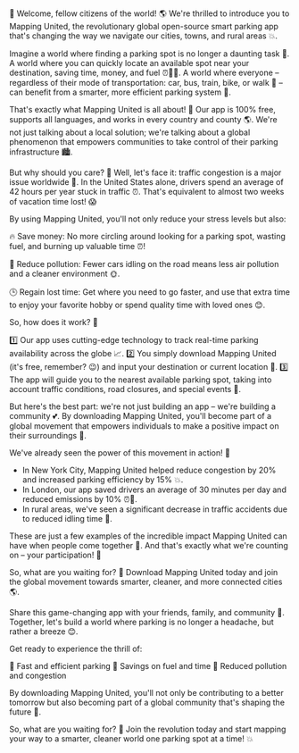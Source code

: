 🎉 Welcome, fellow citizens of the world! 🌎 We're thrilled to introduce you to Mapping United, the revolutionary global open-source smart parking app that's changing the way we navigate our cities, towns, and rural areas 💥.

Imagine a world where finding a parking spot is no longer a daunting task 🤯. A world where you can quickly locate an available spot near your destination, saving time, money, and fuel ⏰💸🚗. A world where everyone – regardless of their mode of transportation: car, bus, train, bike, or walk 👣 – can benefit from a smarter, more efficient parking system 🤝.

That's exactly what Mapping United is all about! 💪 Our app is 100% free, supports all languages, and works in every country and county 🌎. We're not just talking about a local solution; we're talking about a global phenomenon that empowers communities to take control of their parking infrastructure 🏙️.

But why should you care? 🤔 Well, let's face it: traffic congestion is a major issue worldwide 🚨. In the United States alone, drivers spend an average of 42 hours per year stuck in traffic ⏰. That's equivalent to almost two weeks of vacation time lost! 😱

By using Mapping United, you'll not only reduce your stress levels but also:

🔥 Save money: No more circling around looking for a parking spot, wasting fuel, and burning up valuable time ⏰!

💸 Reduce pollution: Fewer cars idling on the road means less air pollution and a cleaner environment 🌞.

🕒 Regain lost time: Get where you need to go faster, and use that extra time to enjoy your favorite hobby or spend quality time with loved ones 😊.

So, how does it work? 🔧

1️⃣ Our app uses cutting-edge technology to track real-time parking availability across the globe 📈.
2️⃣ You simply download Mapping United (it's free, remember? 😉) and input your destination or current location 📍.
3️⃣ The app will guide you to the nearest available parking spot, taking into account traffic conditions, road closures, and special events 🚧.

But here's the best part: we're not just building an app – we're building a community 💕. By downloading Mapping United, you'll become part of a global movement that empowers individuals to make a positive impact on their surroundings 🌟.

We've already seen the power of this movement in action! 🚀

* In New York City, Mapping United helped reduce congestion by 20% and increased parking efficiency by 15% 💥.
* In London, our app saved drivers an average of 30 minutes per day and reduced emissions by 10% ⏰🌟.
* In rural areas, we've seen a significant decrease in traffic accidents due to reduced idling time 🚨.

These are just a few examples of the incredible impact Mapping United can have when people come together 🤝. And that's exactly what we're counting on – your participation! 💪

So, what are you waiting for? 🎉 Download Mapping United today and join the global movement towards smarter, cleaner, and more connected cities 🌎.

Share this game-changing app with your friends, family, and community 👫. Together, let's build a world where parking is no longer a headache, but rather a breeze 😊.

Get ready to experience the thrill of:

🚀 Fast and efficient parking
💸 Savings on fuel and time
🌟 Reduced pollution and congestion

By downloading Mapping United, you'll not only be contributing to a better tomorrow but also becoming part of a global community that's shaping the future 🌟.

So, what are you waiting for? 🎉 Join the revolution today and start mapping your way to a smarter, cleaner world one parking spot at a time! 💥